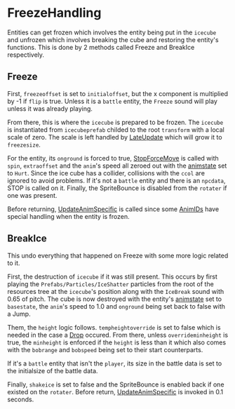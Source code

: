 # FreezeHandling
Entities can get frozen which involves the entity being put in the `icecube` and unfrozen which involves breaking the cube and restoring the entity's functions. This is done by 2 methods called Freeze and BreakIce respectively.

## Freeze
First, `freezeoffset` is set to `initialoffset`, but the x component is multiplied by -1 if `flip` is true. Unless it is a `battle` entity, the `Freeze` sound will play unless it was already playing.

From there, this is where the `icecube` is prepared to be frozen. The `icecube` is instantiated from `icecubeprefab` childed to the root `transform` with a local scale of zero. The scale is left handled by [LateUpdate](../Update%20process/Unity%20events/LateUpdate.md) which will grow it to `freezesize`.

For the entity, its `onground` is forced to true, [StopForceMove](../EntityControl%20Methods.md#StopForceMove) is called with `spin`, `extraoffset` and the `anim`'s speed all zeroed out with the [animstate](../Animations/animstate.md) set to `Hurt`. Since the ice cube has a collider, collisions with the `ccol` are ignored to avoid problems. If it's not a `battle` entity and there is an `npcdata`, STOP is called on it. Finally, the SpriteBounce is disabled from the `rotater` if one was present.

Before returning, [UpdateAnimSpecific](../Animations/AnimSpecific.md#updateanimspecific) is called since some [AnimIDs](../../../Enums%20and%20IDs/AnimIDs.md) have special handling when the entity is frozen.

## BreakIce
This undo everything that happened on Freeze with some more logic related to it.

First, the destruction of `icecube` if it was still present. This occurs by first playing the `Prefabs/Particles/IceShatter` particles from the root of the resources tree at the `icecube`'s position along with the `IceBreak` sound with 0.65 of pitch. The cube is now destroyed with the entity's [animstate](../Animations/animstate.md) set to `basestate`, the `anim`'s speed to 1.0 and `onground` being set back to false with a Jump.

Them, the `height` logic follows. `tempheightoverride` is set to false which is needed in the case a [Drop](Drop.md) occured. From there, unless `overrideminheight` is true, the `minheight` is enforced if the `height` is less than it which also comes with the `bobrange` and `bobspeed` being set to their start counterparts.

If it's a `battle` entity that isn't the `player`, its size in the battle data is set to the initialsize of the battle data.

Finally, `shakeice` is set to false and the SpriteBounce is enabled back if one existed on the `rotater`. Before return, [UpdateAnimSpecific](../Animations/AnimSpecific.md#updateanimspecific) is invoked in 0.1 seconds.

